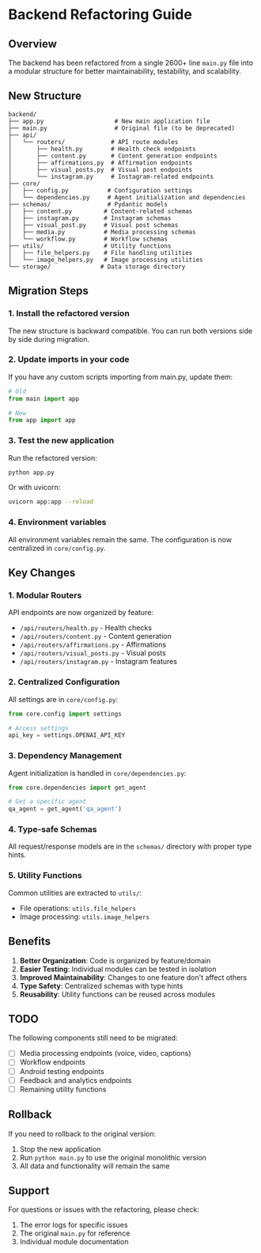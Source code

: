 # Backend Refactoring Guide

## Overview

The backend has been refactored from a single 2600+ line `main.py` file into a modular structure for better maintainability, testability, and scalability.

## New Structure

```
backend/
├── app.py                    # New main application file
├── main.py                   # Original file (to be deprecated)
├── api/
│   └── routers/             # API route modules
│       ├── health.py        # Health check endpoints
│       ├── content.py       # Content generation endpoints
│       ├── affirmations.py  # Affirmation endpoints
│       ├── visual_posts.py  # Visual post endpoints
│       └── instagram.py     # Instagram-related endpoints
├── core/
│   ├── config.py           # Configuration settings
│   └── dependencies.py     # Agent initialization and dependencies
├── schemas/                # Pydantic models
│   ├── content.py         # Content-related schemas
│   ├── instagram.py       # Instagram schemas
│   ├── visual_post.py     # Visual post schemas
│   ├── media.py           # Media processing schemas
│   └── workflow.py        # Workflow schemas
├── utils/                 # Utility functions
│   ├── file_helpers.py    # File handling utilities
│   └── image_helpers.py   # Image processing utilities
└── storage/              # Data storage directory

```

## Migration Steps

### 1. Install the refactored version

The new structure is backward compatible. You can run both versions side by side during migration.

### 2. Update imports in your code

If you have any custom scripts importing from main.py, update them:

```python
# Old
from main import app

# New
from app import app
```

### 3. Test the new application

Run the refactored version:
```bash
python app.py
```

Or with uvicorn:
```bash
uvicorn app:app --reload
```

### 4. Environment variables

All environment variables remain the same. The configuration is now centralized in `core/config.py`.

## Key Changes

### 1. Modular Routers

API endpoints are now organized by feature:
- `/api/routers/health.py` - Health checks
- `/api/routers/content.py` - Content generation
- `/api/routers/affirmations.py` - Affirmations
- `/api/routers/visual_posts.py` - Visual posts
- `/api/routers/instagram.py` - Instagram features

### 2. Centralized Configuration

All settings are in `core/config.py`:
```python
from core.config import settings

# Access settings
api_key = settings.OPENAI_API_KEY
```

### 3. Dependency Management

Agent initialization is handled in `core/dependencies.py`:
```python
from core.dependencies import get_agent

# Get a specific agent
qa_agent = get_agent('qa_agent')
```

### 4. Type-safe Schemas

All request/response models are in the `schemas/` directory with proper type hints.

### 5. Utility Functions

Common utilities are extracted to `utils/`:
- File operations: `utils.file_helpers`
- Image processing: `utils.image_helpers`

## Benefits

1. **Better Organization**: Code is organized by feature/domain
2. **Easier Testing**: Individual modules can be tested in isolation
3. **Improved Maintainability**: Changes to one feature don't affect others
4. **Type Safety**: Centralized schemas with type hints
5. **Reusability**: Utility functions can be reused across modules

## TODO

The following components still need to be migrated:
- [ ] Media processing endpoints (voice, video, captions)
- [ ] Workflow endpoints
- [ ] Android testing endpoints
- [ ] Feedback and analytics endpoints
- [ ] Remaining utility functions

## Rollback

If you need to rollback to the original version:
1. Stop the new application
2. Run `python main.py` to use the original monolithic version
3. All data and functionality will remain the same

## Support

For questions or issues with the refactoring, please check:
1. The error logs for specific issues
2. The original `main.py` for reference
3. Individual module documentation